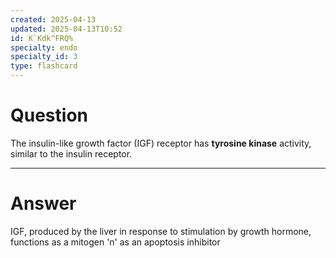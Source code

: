```yaml
---
created: 2025-04-13
updated: 2025-04-13T10:52
id: K`Kdk^FRQ%
specialty: endo
specialty_id: 3
type: flashcard
---
```


# Question
The insulin-like growth factor (IGF) receptor has **tyrosine kinase** activity, similar to the insulin receptor.

---

# Answer
IGF, produced by the liver in response to stimulation by growth hormone, functions as a mitogen 'n' as an apoptosis inhibitor